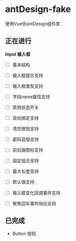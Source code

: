 # antDesign-fake
使用Vue仿antDesign组件库



## 正在进行

**Input 输入框**

* [ ] 基本结构
* [ ] 输入框提示支持
* [ ] 输入框类型支持
* [ ] 字段name属性支持
* [ ] 禁用状态开关
* [ ] 双向绑定支持
* [ ] 清空按钮支持
* [ ] 密码显隐支持
* [ ] 前后缀图标支持
* [ ] 固定组合支持
* [ ] 最大长度支持
* [ ] 默认值支持
* [ ] 输入框变化回调事件支持
* [ ] 聚焦回车事件响应支持



## 已完成

* Button 按钮